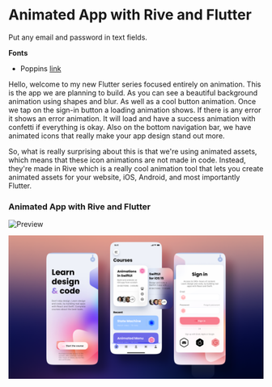 # Animated App with Rive and Flutter

Put any email and password in text fields.

**Fonts**

- Poppins [link](https://fonts.google.com/specimen/Poppins)

[comment]: <> (## [Watch it on YouTube]&#40;https://youtu.be/Td3xEWwRAQA&#41;)

Hello, welcome to my new Flutter series focused entirely on animation. This is the app we are planning to build. As you can see a beautiful background animation using shapes and blur. As well as a cool button animation. Once we tap on the sign-in button a loading animation shows. If there is any error it shows an error animation. It will load and have a success animation with confetti if everything is okay.
Also on the bottom navigation bar, we have animated icons that really make your app design stand out more.

So, what is really surprising about this is that we're using animated assets, which means that these icon animations are not made in code. Instead, they're made in Rive which is a really cool animation tool that lets you create animated assets for your website, iOS, Android, and most importantly Flutter.

### Animated App with Rive and Flutter

![Preview](/gif.gif)

![App UI](/ui.png)
